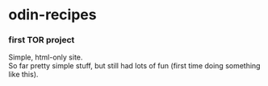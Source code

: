 # odin-recipes

### first TOR project

Simple, html-only site.  
So far pretty simple stuff, but still had lots of fun (first time doing something like this).  